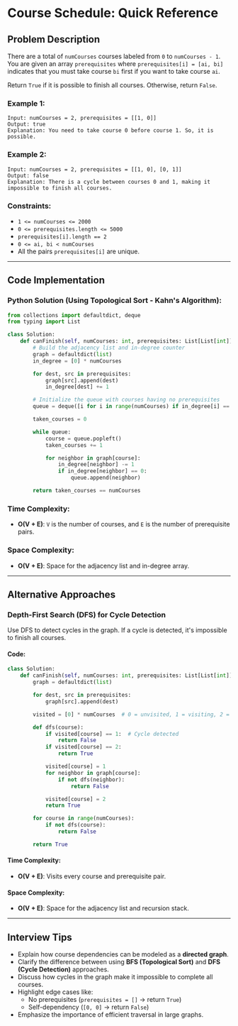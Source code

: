 # Course Schedule: Quick Reference

## Problem Description

There are a total of `numCourses` courses labeled from `0` to `numCourses - 1`. You are given an array `prerequisites` where `prerequisites[i] = [ai, bi]` indicates that you must take course `bi` first if you want to take course `ai`.

Return `True` if it is possible to finish all courses. Otherwise, return `False`.

### Example 1:

```plaintext
Input: numCourses = 2, prerequisites = [[1, 0]]
Output: true
Explanation: You need to take course 0 before course 1. So, it is possible.
```

### Example 2:

```plaintext
Input: numCourses = 2, prerequisites = [[1, 0], [0, 1]]
Output: false
Explanation: There is a cycle between courses 0 and 1, making it impossible to finish all courses.
```

### Constraints:

- `1 <= numCourses <= 2000`
- `0 <= prerequisites.length <= 5000`
- `prerequisites[i].length == 2`
- `0 <= ai, bi < numCourses`
- All the pairs `prerequisites[i]` are unique.

---

## Code Implementation

### Python Solution (Using Topological Sort - Kahn's Algorithm):
```python
from collections import defaultdict, deque
from typing import List

class Solution:
    def canFinish(self, numCourses: int, prerequisites: List[List[int]]) -> bool:
        # Build the adjacency list and in-degree counter
        graph = defaultdict(list)
        in_degree = [0] * numCourses

        for dest, src in prerequisites:
            graph[src].append(dest)
            in_degree[dest] += 1

        # Initialize the queue with courses having no prerequisites
        queue = deque([i for i in range(numCourses) if in_degree[i] == 0])

        taken_courses = 0

        while queue:
            course = queue.popleft()
            taken_courses += 1

            for neighbor in graph[course]:
                in_degree[neighbor] -= 1
                if in_degree[neighbor] == 0:
                    queue.append(neighbor)

        return taken_courses == numCourses
```

### Time Complexity:
- **O(V + E)**: `V` is the number of courses, and `E` is the number of prerequisite pairs.

### Space Complexity:
- **O(V + E)**: Space for the adjacency list and in-degree array.

---

## Alternative Approaches

### Depth-First Search (DFS) for Cycle Detection
Use DFS to detect cycles in the graph. If a cycle is detected, it's impossible to finish all courses.

#### Code:
```python
class Solution:
    def canFinish(self, numCourses: int, prerequisites: List[List[int]]) -> bool:
        graph = defaultdict(list)

        for dest, src in prerequisites:
            graph[src].append(dest)

        visited = [0] * numCourses  # 0 = unvisited, 1 = visiting, 2 = visited

        def dfs(course):
            if visited[course] == 1:  # Cycle detected
                return False
            if visited[course] == 2:
                return True

            visited[course] = 1
            for neighbor in graph[course]:
                if not dfs(neighbor):
                    return False

            visited[course] = 2
            return True

        for course in range(numCourses):
            if not dfs(course):
                return False

        return True
```

#### Time Complexity:
- **O(V + E)**: Visits every course and prerequisite pair.

#### Space Complexity:
- **O(V + E)**: Space for the adjacency list and recursion stack.

---

## Interview Tips

- Explain how course dependencies can be modeled as a **directed graph**.
- Clarify the difference between using **BFS (Topological Sort)** and **DFS (Cycle Detection)** approaches.
- Discuss how cycles in the graph make it impossible to complete all courses.
- Highlight edge cases like:
  - No prerequisites (`prerequisites = []` → return `True`)
  - Self-dependency (`[0, 0]` → return `False`)
- Emphasize the importance of efficient traversal in large graphs.

